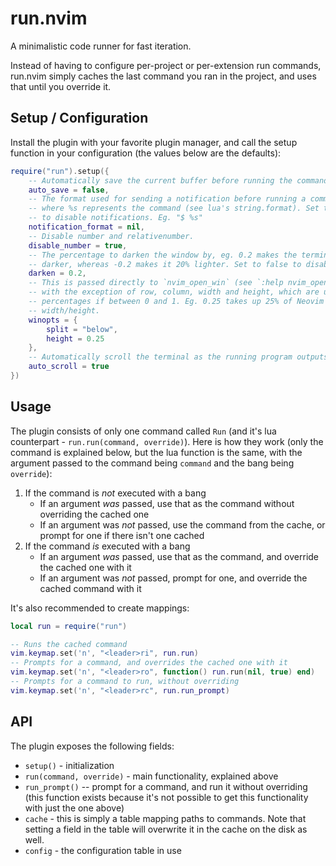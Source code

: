 # run.nvim

A minimalistic code runner for fast iteration.

Instead of having to configure per-project or per-extension run commands, run.nvim simply caches the last command you ran in the project, and uses that until you override it.

## Setup / Configuration

Install the plugin with your favorite plugin manager, and call the setup function in your configuration (the values below are the defaults):
```lua
require("run").setup({
    -- Automatically save the current buffer before running the command.
    auto_save = false,
    -- The format used for sending a notification before running a command,
    -- where %s represents the command (see lua's string.format). Set to nil
    -- to disable notifications. Eg. "$ %s"
    notification_format = nil,
    -- Disable number and relativenumber.
    disable_number = true,
    -- The percentage to darken the window by, eg. 0.2 makes the terminal 20%
    -- darker, whereas -0.2 makes it 20% lighter. Set to false to disable.
    darken = 0.2,
    -- This is passed directly to `nvim_open_win` (see `:help nvim_open_win`),
    -- with the exception of row, column, width and height, which are used as
    -- percentages if between 0 and 1. Eg. 0.25 takes up 25% of Neovim's.
    -- width/height.
    winopts = {
        split = "below",
        height = 0.25
    },
    -- Automatically scroll the terminal as the running program outputs text
    auto_scroll = true
})
```

## Usage

The plugin consists of only one command called `Run` (and it's lua counterpart - `run.run(command, override)`). Here is how they work (only the command is explained below, but the lua function is the same, with the argument passed to the command being `command` and the bang being `override`):

1. If the command is *not* executed with a bang
    - If an argument *was* passed, use that as the command without overriding the cached one
    - If an argument was *not* passed, use the command from the cache, or prompt for one if there isn't one cached
2. If the command *is* executed with a bang
    - If an argument *was* passed, use that as the command, and override the cached one with it
    - If an argument was *not* passed, prompt for one, and override the cached command with it

It's also recommended to create mappings:

```lua
local run = require("run")

-- Runs the cached command
vim.keymap.set('n', "<leader>ri", run.run)
-- Prompts for a command, and overrides the cached one with it
vim.keymap.set('n', "<leader>ro", function() run.run(nil, true) end)
-- Prompts for a command to run, without overriding
vim.keymap.set('n', "<leader>rc", run.run_prompt)
```

## API

The plugin exposes the following fields:
- `setup()` - initialization
- `run(command, override)` - main functionality, explained above
- `run_prompt()` -- prompt for a command, and run it without overriding (this function exists because it's not possible to get this functionality with just the one above)
- `cache` - this is simply a table mapping paths to commands. Note that setting a field in the table will overwrite it in the cache on the disk as well.
- `config` - the configuration table in use
